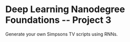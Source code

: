 # Deep Learning Nanodegree Foundations -- Project 3

Generate your own Simpsons TV scripts using RNNs.